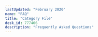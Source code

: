```yaml
---
lastUpdated: "February 2020"
name: "FAQ"
title: "Category File"
desk_id: 777406
description: "Frequently Asked Questions"
---
```


